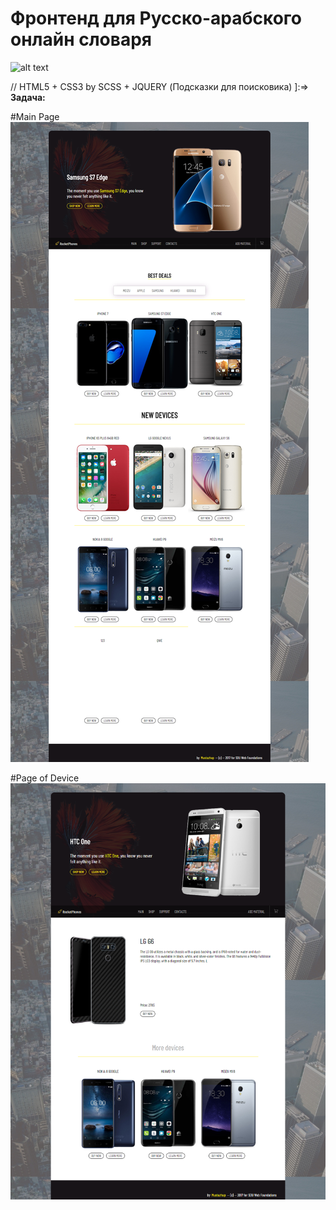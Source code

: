 # Фронтенд для Русско-арабского онлайн словаря

![alt text](https://github.com/mustazhap/dict/blob/master/dict-templ.png)

// HTML5 + CSS3 by SCSS + JQUERY (Подсказки для поисковика)
]:=> **Задача:** 

#Main Page
![alt text](https://github.com/mustazhap/web.sdu/blob/master/screenshot-web.sdu-2018-01-18-05-03-28-256.png)

#Page of Device
![alt text](https://github.com/mustazhap/web.sdu/blob/master/page-of-device.png)


